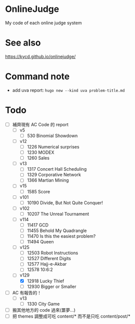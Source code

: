 # OnlineJudge
My code of each online judge system

# See also
https://kycd.github.io/onlinejudge/

# Command note
* add uva report: `hugo new --kind uva problem-title.md`

# Todo
- [ ] 補齊現有 AC Code 的 report
  - [ ] v5
    - [ ] 530 Binomial Showdown
  - [ ] v12
    - [ ] 1226 Numerical surprises
    - [ ] 1230 MODEX
    - [ ] 1260 Sales
  - [ ] v13
    - [ ] 1317 Concert Hall Scheduling
    - [ ] 1329 Corporative Network
    - [ ] 1366 Martian Mining
  - [ ] v15
    - [ ] 1585 Score
  - [ ] v101
    - [ ] 10190 Divide, But Not Quite Conquer!
  - [ ] v102
    - [ ] 10207 The Unreal Tournament
  - [ ] v114
    - [ ] 11417 GCD
    - [ ] 11455 Behold My Quadrangle
    - [ ] 11470 Is this the easiest problem?
    - [ ] 11494 Queen
  - [ ] v125
    - [ ] 12503 Robot Instructions
    - [ ] 12527 Different Digits
    - [ ] 12577 Hajj-e-Akbar
    - [ ] 12578 10:6:2
  - [ ] v129
    - [x] 12918 Lucky Thief
    - [ ] 12930 Bigger or Smaller
- [ ] AC 有報告的！
  - [ ] v13
    - [ ] 1330 City Game
- [ ] 搬其他地方的 code 過來(噩夢...)
- [ ] 把 themes 調整成可吃 content/* 而不是只吃 content/post/*
